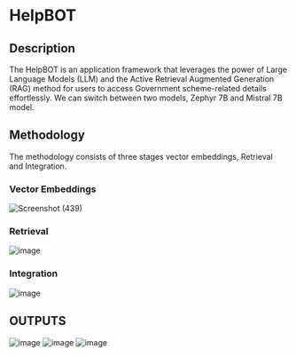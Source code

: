 # HelpBOT
## Description
The HelpBOT is an application framework that leverages the power of Large Language Models  (LLM) and the Active Retrieval Augmented Generation (RAG) method for users  to access Government scheme-related details effortlessly. We can switch between two models, Zephyr 7B and Mistral 7B model.
## Methodology
The methodology consists of three stages vector embeddings, Retrieval and Integration. 
### Vector Embeddings
![Screenshot (439)](https://github.com/Gowtham58/HelpBOT/assets/75661938/a50995ed-abde-468a-a99d-1a2a858c66c8)
### Retrieval
![image](https://github.com/Gowtham58/HelpBOT/assets/75661938/c073cebd-4a9a-412f-88b4-75eabcf2be61)
### Integration
![image](https://github.com/Gowtham58/HelpBOT/assets/75661938/95a7d5db-0d1e-4ade-8f18-ec48bded09f8)

## OUTPUTS
![image](https://github.com/Gowtham58/HelpBOT/assets/75661938/6a0becb5-a3f2-4bb1-aa0f-aea0ae97ddac)
![image](https://github.com/Gowtham58/HelpBOT/assets/75661938/a55a7deb-d33c-4373-9466-ba060bcc387f)
![image](https://github.com/Gowtham58/HelpBOT/assets/75661938/8dc735d0-e8ca-4e85-81b9-568c2b0facbb)

